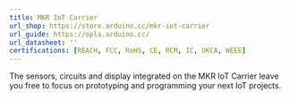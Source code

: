```yaml
---
title: MKR IoT Carrier
url_shop: https://store.arduino.cc/mkr-iot-carrier
url_guide: https://opla.arduino.cc/
url_datasheet: ''
certifications: [REACH, FCC, RoHS, CE, RCM, IC, UKCA, WEEE]
---
```


The sensors, circuits and display integrated on the MKR IoT Carrier leave you free to focus on prototyping and programming your next IoT projects.